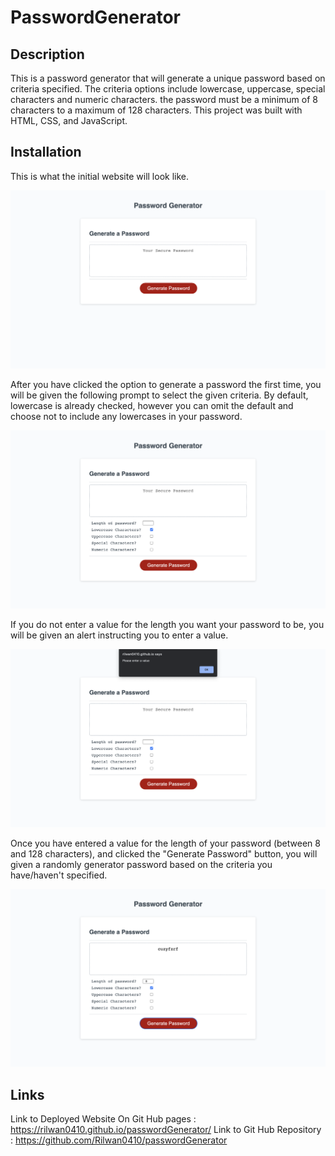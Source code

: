 # PasswordGenerator

## Description

This is a password generator that will generate a unique password based on criteria specified. The criteria options include lowercase, uppercase, special characters and numeric characters. the password must be a minimum of 8 characters to a maximum of 128 characters. This project was built with HTML, CSS, and JavaScript.

## Installation

This is what the initial website will look like.

![](/img/base-website-img.png)






After you have clicked the option to generate a password the first time, you will be given the following prompt to select the given criteria. By default, lowercase is already checked, however you can omit the default and choose not to include any lowercases in your password.

![](/img/after-clicked-generate-password-img.png)






If you do not enter a value for the length you want your password to be, you will be given an alert instructing you to enter a value.

![](/img/enter-a-value-error-img.png)






Once you have entered a value for the length of your password (between 8 and 128 characters), and clicked the "Generate Password" button, you will given a randomly generator password based on the criteria you have/haven't specified.

![](/img/password-generated-img.png)




## Links 

Link to Deployed Website On Git Hub pages : https://rilwan0410.github.io/passwordGenerator/
Link to Git Hub Repository : https://github.com/Rilwan0410/passwordGenerator